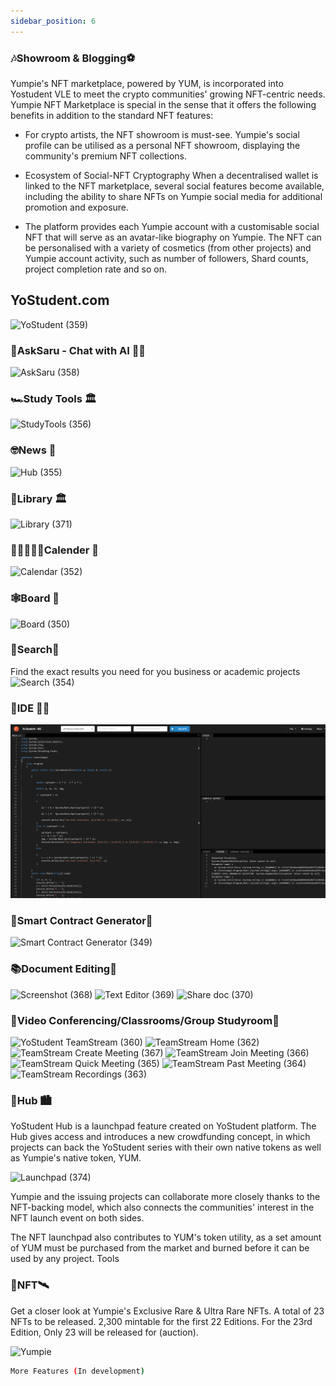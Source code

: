 ```yaml
---
sidebar_position: 6
---
```


### 🎶Showroom & Blogging⚽
Yumpie's NFT marketplace, powered by YUM, is incorporated into Yostudent VLE to meet the crypto communities' growing NFT-centric needs. Yumpie NFT Marketplace is special in the sense that it offers the following benefits in addition to the standard NFT features:

* For crypto artists, the NFT showroom is must-see. Yumpie's social profile can be utilised as a personal NFT showroom, displaying the community's premium NFT collections.

* Ecosystem of Social-NFT Cryptography When a decentralised wallet is linked to the NFT marketplace, several social features become available, including the ability to share NFTs on Yumpie social media for additional promotion and exposure.

* The platform provides each Yumpie account with a customisable social NFT that will serve as an avatar-like biography on Yumpie. The NFT can be personalised with a variety of cosmetics (from other projects) and Yumpie account activity, such as number of followers, Shard counts, project completion rate and so on.

## YoStudent.com
![YoStudent (359)](https://github.com/user-attachments/assets/cc11456d-e34e-4e91-a593-a4a9db4358c3)

### 💎AskSaru - Chat with AI 👨‍💻

![AskSaru (358)](https://github.com/user-attachments/assets/c776598c-ce1d-4eab-8bec-f82763eb5e9e)

 ### 🏎Study Tools 🏛
![StudyTools (356)](https://github.com/user-attachments/assets/3154e358-568a-4805-bf67-c4f2e7fbee9c)

### 🤓News 📑

![Hub (355)](https://github.com/user-attachments/assets/e864292d-ba6b-4347-a1ee-0092261364de)

### 📱Library 🏛
![Library (371)](https://github.com/user-attachments/assets/d4a74c39-9d0b-40c8-8087-d658611544de)

### 👩🏽‍🤝‍🧑🏿Calender 📅
![Calendar (352)](https://github.com/user-attachments/assets/10e3abae-b075-4e31-8fde-d5eed813f249)

### 🕸Board 📒
![Board (350)](https://github.com/user-attachments/assets/f9ea6e62-c0a9-40fe-b392-e08ed2cfb8aa)

### 🔦Search🔎
Find the exact results you need for you business or academic projects 
![Search (354)](https://github.com/user-attachments/assets/cde3da4d-ccfa-4aec-83a5-242527889ac6)

### 🦾IDE 👩‍💻 

![Yumpie NFT](../../static/img/ide.png)

### 🔐Smart Contract Generator🧾 
![Smart Contract Generator (349)](https://github.com/user-attachments/assets/1a9901f6-daa3-4afb-960e-6f988e34b4ac)

### 📚Document Editing📝 

![Screenshot (368)](https://github.com/user-attachments/assets/6641cbed-947d-4b2e-a471-8cccd2316020)
![Text Editor (369)](https://github.com/user-attachments/assets/c6be7532-c4b7-4536-a896-cb61f8fd1120)
![Share doc (370)](https://github.com/user-attachments/assets/02330c05-fef7-4bc8-871e-106b98f7a0ff)

### 🎥Video Conferencing/Classrooms/Group Studyroom🚄 

![YoStudent TeamStream (360)](https://github.com/user-attachments/assets/63513f87-3e03-4e0b-aa21-258cf7f74b69)
![TeamStream Home (362)](https://github.com/user-attachments/assets/84b91728-e8bb-430b-8534-6f2e02d01c36)
![TeamStream Create Meeting (367)](https://github.com/user-attachments/assets/6232a5c5-4f57-44a6-8a69-d4c59e274723)
![TeamStream Join Meeting (366)](https://github.com/user-attachments/assets/7a9466a4-7dd1-442d-bbc1-4ec34db25a08)
![TeamStream Quick Meeting (365)](https://github.com/user-attachments/assets/91504dab-0734-4bc9-aeba-2254620d75ca)
![TeamStream Past Meeting (364)](https://github.com/user-attachments/assets/adabc29b-0601-4f54-b97c-458c7b51e228)
![TeamStream Recordings (363)](https://github.com/user-attachments/assets/5f8447af-e68b-4393-bdaa-057af686e5be)

### 🚀Hub 🏙
YoStudent Hub is a launchpad feature created on YoStudent platform. The Hub gives access and introduces a new crowdfunding concept, in which projects can back the YoStudent series with their own native tokens as well as Yumpie's native token, YUM.

![Launchpad (374)](https://github.com/user-attachments/assets/56c0822e-6e55-4279-8eab-b85c33dc71cb)

Yumpie and the issuing projects can collaborate more closely thanks to the NFT-backing model, which also connects the communities' interest in the NFT launch event on both sides.

The NFT launchpad also contributes to YUM's token utility, as a set amount of YUM must be purchased from the market and burned before it can be used by any project.
Tools

### 🚀NFT🛰 
Get a closer look at Yumpie's Exclusive Rare & Ultra Rare NFTs. A total of 23 NFTs to be released. 2,300 mintable for the first 22 Editions. For the 23rd Edition, Only 23 will be released for (auction).

![Yumpie ](../../static/img/NFT.gif)

```bash
More Features (In development)
```
